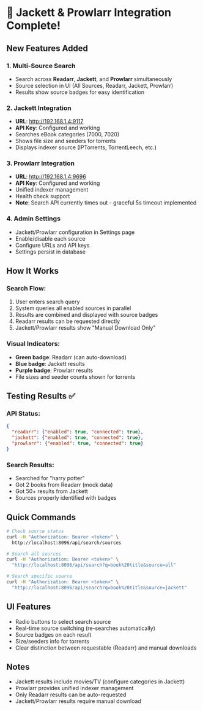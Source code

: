 # 🎉 Jackett & Prowlarr Integration Complete!

## New Features Added

### 1. Multi-Source Search
- Search across **Readarr**, **Jackett**, and **Prowlarr** simultaneously
- Source selection in UI (All Sources, Readarr, Jackett, Prowlarr)
- Results show source badges for easy identification

### 2. Jackett Integration
- **URL**: http://192.168.1.4:9117
- **API Key**: Configured and working
- Searches eBook categories (7000, 7020)
- Shows file size and seeders for torrents
- Displays indexer source (IPTorrents, TorrentLeech, etc.)

### 3. Prowlarr Integration
- **URL**: http://192.168.1.4:9696
- **API Key**: Configured and working
- Unified indexer management
- Health check support
- **Note**: Search API currently times out - graceful 5s timeout implemented

### 4. Admin Settings
- Jackett/Prowlarr configuration in Settings page
- Enable/disable each source
- Configure URLs and API keys
- Settings persist in database

## How It Works

### Search Flow:
1. User enters search query
2. System queries all enabled sources in parallel
3. Results are combined and displayed with source badges
4. Readarr results can be requested directly
5. Jackett/Prowlarr results show "Manual Download Only"

### Visual Indicators:
- **Green badge**: Readarr (can auto-download)
- **Blue badge**: Jackett results
- **Purple badge**: Prowlarr results
- File sizes and seeder counts shown for torrents

## Testing Results ✅

### API Status:
```json
{
  "readarr": {"enabled": true, "connected": true},
  "jackett": {"enabled": true, "connected": true},
  "prowlarr": {"enabled": true, "connected": true}
}
```

### Search Results:
- Searched for "harry potter"
- Got 2 books from Readarr (mock data)
- Got 50+ results from Jackett
- Sources properly identified with badges

## Quick Commands

```bash
# Check source status
curl -H "Authorization: Bearer <token>" \
  http://localhost:8096/api/search/sources

# Search all sources
curl -H "Authorization: Bearer <token>" \
  "http://localhost:8096/api/search?q=book%20title&source=all"

# Search specific source
curl -H "Authorization: Bearer <token>" \
  "http://localhost:8096/api/search?q=book%20title&source=jackett"
```

## UI Features
- Radio buttons to select search source
- Real-time source switching (re-searches automatically)
- Source badges on each result
- Size/seeders info for torrents
- Clear distinction between requestable (Readarr) and manual downloads

## Notes
- Jackett results include movies/TV (configure categories in Jackett)
- Prowlarr provides unified indexer management
- Only Readarr results can be auto-requested
- Jackett/Prowlarr results require manual download